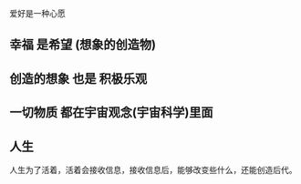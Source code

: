 爱好是一种心愿

## 幸福 是希望 (想象的创造物)

## 创造的想象 也是  积极乐观
## 一切物质 都在宇宙观念(宇宙科学)里面

## 人生
人生为了活着，活着会接收信息，接收信息后，能够改变些什么，还能创造后代。

